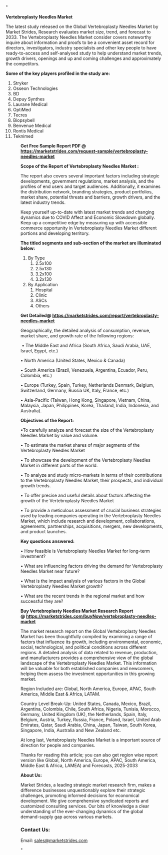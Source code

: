 "<p><strong>Vertebroplasty Needles Market</strong></p>
<p>The latest study released on the Global Vertebroplasty Needles Market by Market Strides, Research evaluates market size, trend, and forecast to 2033. The Vertebroplasty Needles Market consider covers noteworthy inquire about information and proofs to be a convenient asset record for directors, investigators, industry specialists and other key people to have ready-to-access and self-analysed study to help understand market trends, growth drivers, openings and up and coming challenges and approximately the competitors.</p>
<p><strong> Some of the key players profiled in the study are: </strong></p>
<p><ol><li>
Stryker</li><li>Osseon Technologies</li><li>BD</li><li>Depuy Synthes</li><li>Laurane Medical</li><li>OptiMed</li><li>Tecres</li><li>Biopsybell</li><li>Benvenue Medical</li><li>Rontis Medical</li><li>Teknimed


</li><ol></p>
<p><strong>Get Free Sample Report PDF @ <a href=https://marketstrides.com/request-sample/vertebroplasty-needles-market>https://marketstrides.com/request-sample/vertebroplasty-needles-market</a></strong></p>
<p><strong> Scope of the Report of Vertebroplasty Needles Market : </strong></p>
<p>The report also covers several important factors including strategic developments, government regulations, market analysis, and the profiles of end users and target audiences. Additionally, it examines the distribution network, branding strategies, product portfolios, market share, potential threats and barriers, growth drivers, and the latest industry trends.</p>
<p>Keep yourself up-to-date with latest market trends and changing dynamics due to COVID Affect and Economic Slowdown globally. Keep up a competitive edge by measuring up with accessible commerce opportunity in Vertebroplasty Needles Market different portions and developing territory.</p>
<p><strong> The titled segments and sub-section of the market are illuminated below: </strong></p>
<p><ol><li>By Type<ol><li>2.5x100</li><li>2.5x130</li><li>3.2x100</li><li>3.2x130</li></ol></li><li>By Application<ol><li>Hospital</li><li>Clinic</li><li>ASCs</li><li>Others</li></ol></li></ol></p>
<p><strong>Get Detailed@ <a href=https://marketstrides.com/report/vertebroplasty-needles-market>https://marketstrides.com/report/vertebroplasty-needles-market</a></strong></p>
<p>Geographically, the detailed analysis of consumption, revenue, market share, and growth rate of the following regions:</p>
<p>&nbsp;&bull; The Middle East and Africa (South Africa, Saudi Arabia, UAE, Israel, Egypt, etc.)</p>
<p>&bull; North America (United States, Mexico &amp; Canada)</p>
<p>&bull; South America (Brazil, Venezuela, Argentina, Ecuador, Peru, Colombia, etc.)</p>
<p>&bull; Europe (Turkey, Spain, Turkey, Netherlands Denmark, Belgium, Switzerland, Germany, Russia UK, Italy, France, etc.)</p>
<p>&bull; Asia-Pacific (Taiwan, Hong Kong, Singapore, Vietnam, China, Malaysia, Japan, Philippines, Korea, Thailand, India, Indonesia, and Australia).</p>
<p><strong>Objectives of the Report: </strong></p>
<p>&bull;To carefully analyze and forecast the size of the Vertebroplasty Needles Market by value and volume.</p>
<p>&bull; To estimate the market shares of major segments of the Vertebroplasty Needles Market</p>
<p>&bull; To showcase the development of the Vertebroplasty Needles Market in different parts of the world.</p>
<p>&bull; To analyze and study micro-markets in terms of their contributions to the Vertebroplasty Needles Market, their prospects, and individual growth trends.</p>
<p>&bull; To offer precise and useful details about factors affecting the growth of the Vertebroplasty Needles Market</p>
<p>&bull; To provide a meticulous assessment of crucial business strategies used by leading companies operating in the Vertebroplasty Needles Market, which include research and development, collaborations, agreements, partnerships, acquisitions, mergers, new developments, and product launches.</p>
<p><strong>Key questions answered: </strong></p>
<p>&bull; How feasible is Vertebroplasty Needles Market for long-term investment?</p>
<p>&bull; What are influencing factors driving the demand for Vertebroplasty Needles Market near future?</p>
<p>&bull; What is the impact analysis of various factors in the Global Vertebroplasty Needles Market growth?</p>
<p>&bull; What are the recent trends in the regional market and how successful they are?</p>
<p><strong>Buy Vertebroplasty Needles Market Research Report @&nbsp;<a href=https://marketstrides.com/buyNow/vertebroplasty-needles-market>https://marketstrides.com/buyNow/vertebroplasty-needles-market</a></strong></p>
<p>The market research report on the Global Vertebroplasty Needles Market has been thoughtfully compiled by examining a range of factors that influence its growth, including environmental, economic, social, technological, and political conditions across different regions. A detailed analysis of data related to revenue, production, and manufacturers provides a comprehensive view of the global landscape of the Vertebroplasty Needles Market. This information will be valuable for both established companies and newcomers, helping them assess the investment opportunities in this growing market.</p>
<p>Region Included are: Global, North America, Europe, APAC, South America, Middle East &amp; Africa, LATAM.</p>
<p>Country Level Break-Up: United States, Canada, Mexico, Brazil, Argentina, Colombia, Chile, South Africa, Nigeria, Tunisia, Morocco, Germany, United Kingdom (UK), the Netherlands, Spain, Italy, Belgium, Austria, Turkey, Russia, France, Poland, Israel, United Arab Emirates, Qatar, Saudi Arabia, China, Japan, Taiwan, South Korea, Singapore, India, Australia and New Zealand etc.</p>
<p>At long last, Vertebroplasty Needles Market is a important source of direction for people and companies.</p>
<p>Thanks for reading this article; you can also get region wise report version like Global, North America, Europe, APAC, South America, Middle East &amp; Africa, LAMEA) and Forecasts, 2025-2033</p>
<p><strong>About Us: </strong></p>
<p>Market Strides, a leading strategic market research firm, makes a difference businesses unquestionably explore their strategic challenges, promoting informed decisions for economical development. We give comprehensive syndicated reports and customized consulting services. Our bits of knowledge a clear understanding of the ever-changing dynamics of the global demand-supply gap across various markets.</p>
<h3>Contact Us:</h3>
<p>Email: <a href=mailto:sales@marketstrides.com>sales@marketstrides.com</a></p>"
